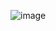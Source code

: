 ![image](https://user-images.githubusercontent.com/100158318/211844187-e584c197-24a0-485e-84b8-8c8eb7bc4ed9.png)
